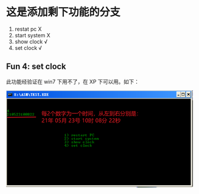 # 这是添加剩下功能的分支

1. restat pc        X
2. start system     X
3. show clock       √
4. set clock        √

## Fun 4: set clock

此功能经验证在 win7 下用不了，在 XP 下可以用。如下：

![看不到图片是科学问题](https://raw.githubusercontent.com/yiyah/Picture_Material/master/20210523100910.png)